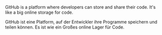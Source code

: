 GitHub is a platform where developers can store and share their code. It's like a big online storage for code.

GitHub ist eine Platform, auf der Entwickler ihre Programme speichern und teilen können. Es ist wie ein Großes online Lager für Code.